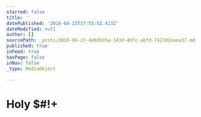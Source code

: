 ```yaml
---
starred: false
title: ''
datePublished: '2016-04-23T17:55:52.413Z'
dateModified: null
author: []
sourcePath: _posts/2016-04-23-4e68b35a-143d-4d7c-abfd-742182eaea37.md
published: true
inFeed: true
hasPage: false
inNav: false
_type: MediaObject

---
```

# Holy $\#!+